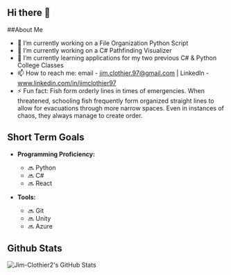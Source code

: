 ## Hi there 👋

##About Me
- 🔭 I’m currently working on a File Organization Python Script
- 🔭 I’m currently working on a C# Pathfinding Visualizer 
- 🌱 I’m currently learning applications for my two previous C# & Python College Classes
- 📫 How to reach me: email - jim.clothier.97@gmail.com | LinkedIn - www.linkedin.com/in/jimclothier97
- ⚡ Fun fact: Fish form orderly lines in times of emergencies. When threatened, schooling fish frequently form organized straight lines to allow for evacuations through more narrow spaces. Even in instances of chaos, they always manage to create order. 

## Short Term Goals

- **Programming Proficiency:**
  - 🔜 Python
  - 🔜 C#
  - 🔜 React

- **Tools:**
  - 🔜 Git
  - 🔜 Unity
  - 🔜 Azure

## Github Stats

![Jim-Clothier2's GitHub Stats](https://github-readme-stats.vercel.app/api?username=Jim-Clothier2&show_icons=true)
